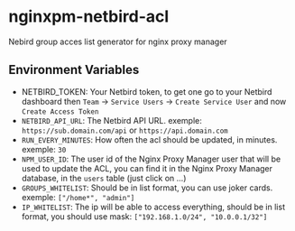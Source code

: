 # nginxpm-netbird-acl
Nebird group acces list generator for nginx proxy manager



## Environment Variables

* NETBIRD_TOKEN: Your Netbird token, to get one go to your Netbird dashboard then `Team` -> `Service Users` -> `Create Service User` and now `Create Access Token`
* `NETBIRD_API_URL`: The Netbird API URL. exemple: `https://sub.domain.com/api` or `https://api.domain.com`
* `RUN_EVERY_MINUTES`: How often the acl should be updated, in minutes. exemple: `30`
* `NPM_USER_ID`: The user id of the Nginx Proxy Manager user that will be used to update the ACL, you can find it in the Nginx Proxy Manager database, in the `users` table (just click on ...)
* `GROUPS_WHITELIST`: Should be in list format, you can use joker cards. exemple: `["/home*", "admin"]`
* `IP_WHITELIST`: The ip will be able to access everything, should be in list format, you should use mask: `["192.168.1.0/24", "10.0.0.1/32"]`